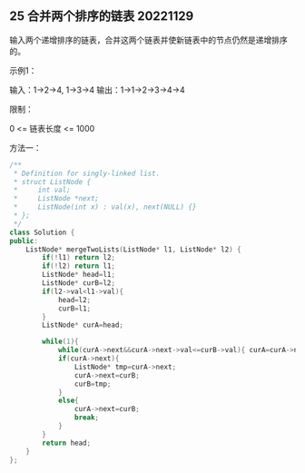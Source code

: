 ## 25 合并两个排序的链表 20221129

输入两个递增排序的链表，合并这两个链表并使新链表中的节点仍然是递增排序的。

示例1：

输入：1->2->4, 1->3->4
输出：1->1->2->3->4->4

限制：

0 <= 链表长度 <= 1000


方法一：

```c++
/**
 * Definition for singly-linked list.
 * struct ListNode {
 *     int val;
 *     ListNode *next;
 *     ListNode(int x) : val(x), next(NULL) {}
 * };
 */
class Solution {
public:
    ListNode* mergeTwoLists(ListNode* l1, ListNode* l2) {
        if(!l1) return l2;
        if(!l2) return l1;
        ListNode* head=l1;
        ListNode* curB=l2;
        if(l2->val<l1->val){
            head=l2;
            curB=l1;
        }
        ListNode* curA=head;

        while(1){
            while(curA->next&&curA->next->val<=curB->val){ curA=curA->next;}
            if(curA->next){
                ListNode* tmp=curA->next;
                curA->next=curB;
                curB=tmp;
            }
            else{
                curA->next=curB;
                break;
            }
        }
        return head;       
    }
};
```
